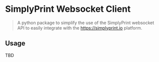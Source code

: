 # SimplyPrint Websocket Client

> A python package to simplify the use of the SimplyPrint websocket API to easily integrate with the <https://simplyprint.io> platform.

## Usage

TBD
